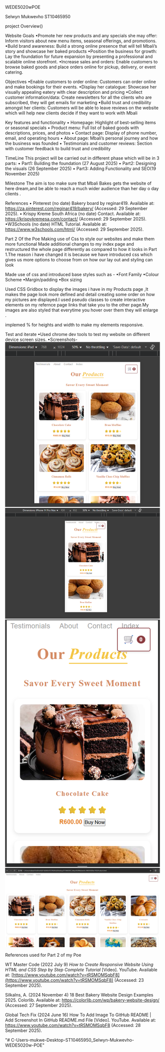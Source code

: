 WEDE5020wPOE

Selwyn Mukwevho ST10465950

project Overview()

Website Goals 
•Promote her new products and any specials she may offer: Inform visitors about new menu items, seasonal offerings, and promotions.
•Build brand awareness: Build a strong online presence that will tell Mbali’s story and showcase her baked products
•Position the business for growth: Lay the foundation for future expansion by presenting a professional and scalable online storefront.
•Increase sales and orders: Enable customers to browse baked goods and place orders online for pickup, delivery, or event catering.

Objectives
•Enable customers to order online: Customers can order online and make bookings for their events.
•Display her catalogue: Showcase her visually appealing eatery with clear description and pricing
•Collect customer information/data: Create newsletters for all the clients who are subscribed, they will get emails for marketing 
•Build trust and credibility amongst her clients: Customers will be able to leave reviews on the website which will help new clients decide if they want to work with Mbali 

Key features and functionality
•	Homepage: Highlight of best-selling items or seasonal specials
•	Product menu: Full list of baked goods with descriptions, prices, and photos
•	Contact page: Display of phone number, email, and operating hours
•	About page: Mbali’s personal journey and how the business was founded
•	Testimonials and customer reviews: Section with customer feedback to build trust and credibility

TimeLine 
This project will be carried out in different phase which will be in 3 parts:
•	Part1: Building the foundation (27 August 2025)
•	Part2: Designing the visuals (26 September 2025)
•	Part3: Adding Functionality and SEO(19 November 2025)

Milestone
The aim is too make sure that Mbali Bakes gets the website of here dream,and be able to reach a much wider audience than her day o day clients .

References
• Pinterest (no date) Bakery board by reginar419. Available at: https://za.pinterest.com/reginar419/bakery/
 (Accessed: 29 September 2025).
• Krispy Kreme South Africa (no date) Contact. Available at: https://krispykremesa.com/contact/
 (Accessed: 29 September 2025).
•W3Schools (no date) HTML Tutorial. Available at: https://www.w3schools.com/html/
 (Accessed: 29 September 2025).

Part 2 Of the Poe
Making use of Css to style our websites and make them more functional 
Made additional changes to my index page and restructured the whole page differently as compared to how it looks in Part 1.The reason i have changed it is because we have introduced css which gives us more options to choose from on how our lay out and styling can look

Made use of css and introduced base styles such as -
•Font Family
•Colour Scheme
•Margin/padding
•Box sizing

Used CSS Gridbox to display the images i have in my Products page ,It makes the page look more defined and detail creating some order on how my pictures are displayed.I used pseudo classes  to create interactive elements on my refernce page links that take you to the other page.My images are also styled that everytime you hover over them they will enlarge .

implemed % for heights and width to make my elements responsive.

Test and iterate
•Used chrome dev tools to test my website on different device screen sizes.
•Screenshots-
![image alt](https://github.com/Selwyn-Mukw/C-Users-mukwe-Desktop-ST10465950_Selwyn-Mukwevho-WEDE5020w-POE/blob/d1edf67ae409b301652081bc035412deca6b970d/Ipad%20screen.png)
![image alt](https://github.com/Selwyn-Mukw/C-Users-mukwe-Desktop-ST10465950_Selwyn-Mukwevho-WEDE5020w-POE/blob/8bcbab5e7eb2ad653dfe91c1a6431bd98b30b893/Iphone%2014%20promax%20screen.png)
![image alt](https://github.com/Selwyn-Mukw/C-Users-mukwe-Desktop-ST10465950_Selwyn-Mukwevho-WEDE5020w-POE/blob/5934dd5ce112e958d0a1daf346f8ba8675ce77bf/Mobile%20Phone%20view.png)
![image alt](https://github.com/Selwyn-Mukw/C-Users-mukwe-Desktop-ST10465950_Selwyn-Mukwevho-WEDE5020w-POE/blob/6be09dda0f4338e87bf9da7a63a976e929c017df/Normal%20Laptop%20size%20screen.png)


References used for Part 2 of my Poe

WT Master Code (2022 July 9) *How to Create Responsive Website Using HTML and CSS Step by Step Complete Tutorial* [Video]. YouTube. Available at: [https://www.youtube.com/watch?v=tRSMOMSqbF8](https://www.youtube.com/watch?v=tRSMOMSqbF8) (Accessed: 23 September 2025).

Silkalns, A. (2024 November 4) 18 Best Bakery Website Design Examples 2025. Colorlib. Available at: https://colorlib.com/wp/bakery-website-design/
 (Accessed: 27 September 2025).
 
Global Tech Fix (2024 June 16) How To Add Image To GitHub README | Add Screenshot In GitHub README.md File [Video]. YouTube. Available at: https://www.youtube.com/watch?v=tRSMOMSqbF8
 (Accessed: 28 September 2025).




"# C-Users-mukwe-Desktop-ST10465950_Selwyn-Mukwevho-WEDE5020w-POE" 
